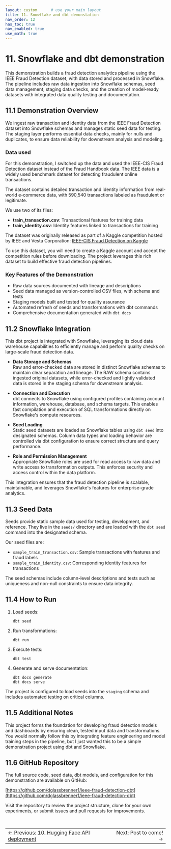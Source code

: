 ```yaml
---
layout: custom      # use your main layout
title: 11. Snowflake and dbt demonstation
nav_order: 12
has_toc: true
nav_enabled: true
use_math: true
---
```


# 11. Snowflake and dbt demonstration

This demonstration builds a fraud detection analytics pipeline using the IEEE Fraud Detection dataset, with data stored and processed in Snowflake. The pipeline includes raw data ingestion into Snowflake schemas, seed data management, staging data checks, and the creation of model-ready datasets with integrated data quality testing and documentation.

## 11.1 Demonstration Overview

We ingest raw transaction and identity data from the IEEE Fraud Detection dataset into Snowflake schemas and manages static seed data for testing. The staging layer performs essential data checks, mainly for nulls and duplicates, to ensure data reliability for downstream analysis and modeling.

### Data used

For this demonstration, I switched up the data and used the IEEE-CIS Fraud Detection dataset instead of the Fraud Handbook data.  The IEEE data is a widely used benchmark dataset for detecting fraudulent online transactions.

The dataset contains detailed transaction and identity information from real-world e-commerce data, with 590,540 transactions labeled as fraudulent or legitimate.

We use two of its files:
- **train_transaction.csv**: Transactional features for training data
- **train_identity.csv**: Identity features linked to transactions for training

The dataset was originally released as part of a Kaggle competition hosted by IEEE and Vesta Corporation:
[IEEE-CIS Fraud Detection on Kaggle](https://www.kaggle.com/competitions/ieee-fraud-detection/data)

To use this dataset, you will need to create a Kaggle account and accept the competition rules before downloading. The project leverages this rich dataset to build effective fraud detection pipelines.

### Key Features of the Demonstration

- Raw data sources documented with lineage and descriptions
- Seed data managed as version-controlled CSV files, with schema and tests
- Staging models built and tested for quality assurance
- Automated refresh of seeds and transformations with dbt commands
- Comprehensive documentation generated with `dbt docs`

## 11.2 Snowflake Integration

This dbt project is integrated with Snowflake, leveraging its cloud data warehouse capabilities to efficiently manage and perform quality checks on large-scale fraud detection data.

- **Data Storage and Schemas**  
  Raw and error-checked data are stored in distinct Snowflake schemas to maintain clear separation and lineage. The RAW schema contains ingested original datasets, while error-checked and lightly validated data is stored in the staging schema for downstream analysis.

- **Connection and Execution**  
  dbt connects to Snowflake using configured profiles containing account information, warehouse, database, and schema targets. This enables fast compilation and execution of SQL transformations directly on Snowflake's compute resources.

- **Seed Loading**  
  Static seed datasets are loaded as Snowflake tables using `dbt seed` into designated schemas. Column data types and loading behavior are controlled via dbt configuration to ensure correct structure and query performance.

- **Role and Permission Management**  
  Appropriate Snowflake roles are used for read access to raw data and write access to transformation outputs. This enforces security and access control within the data platform.

This integration ensures that the fraud detection pipeline is scalable, maintainable, and leverages Snowflake's features for enterprise-grade analytics.


## 11.3 Seed Data

Seeds provide static sample data used for testing, development, and reference. They live in the `seeds/` directory and are loaded with the `dbt seed` command into the designated schema.

Our seed files are:

- `sample_train_transaction.csv`: Sample transactions with features and fraud labels
- `sample_train_identity.csv`: Corresponding identity features for transactions

The seed schemas include column-level descriptions and tests such as uniqueness and non-null constraints to ensure data integrity.

## 11.4 How to Run

1. Load seeds:

    ```
    dbt seed
    ```

2. Run transformations:

    ```
    dbt run
    ```

3. Execute tests:

    ```
    dbt test
    ```

4. Generate and serve documentation:

    ```
    dbt docs generate
    dbt docs serve
    ```

The project is configured to load seeds into the `staging` schema and includes automated testing on critical columns.

## 11.5 Additional Notes

This project forms the foundation for developing fraud detection models and dashboards by ensuring clean, tested input data and transformations. You would normally follow this by integrating feature engineering and model training steps in the pipeline, but I just wanted this to be a simple demonstration project using dbt and Snowflake.

## 11.6 GitHub Repository

The full source code, seed data, dbt models, and configuration for this demonstration are available on GitHub:

[https://github.com/dglassbrenner1/ieee-fraud-detection-dbt](https://github.com/dglassbrenner1/ieee-fraud-detection-dbt)

Visit the repository to review the project structure, clone for your own experiments, or submit issues and pull requests for improvements.

<br>

<table width="100%">
  <tr>
    <td align="left">
      <a href="/10-Hugging Face API deployment.html">← Previous: 10. Hugging Face API deployment</a>
    </td>
    <td align="right">
      Next: Post to come! →</a>
    </td>
  </tr>
</table>

